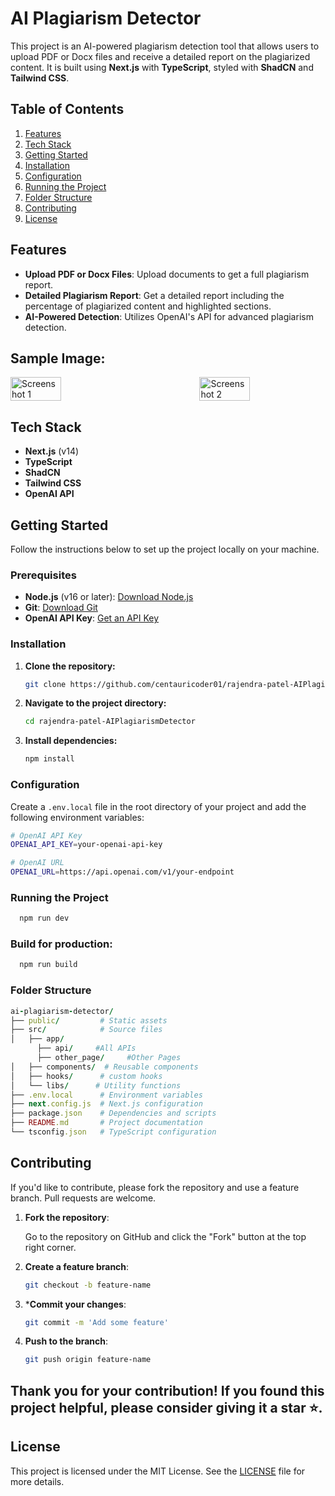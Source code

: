 # AI Plagiarism Detector

This project is an AI-powered plagiarism detection tool that allows users to upload PDF or Docx files and receive a detailed report on the plagiarized content. It is built using **Next.js** with **TypeScript**, styled with **ShadCN** and **Tailwind CSS**.

## Table of Contents

1. [Features](#features)
2. [Tech Stack](#tech-stack)
3. [Getting Started](#getting-started)
4. [Installation](#installation)
5. [Configuration](#configuration)
6. [Running the Project](#running-the-project)
7. [Folder Structure](#folder-structure)
8. [Contributing](#contributing)
9. [License](#license)

## Features

- **Upload PDF or Docx Files**: Upload documents to get a full plagiarism report.
- **Detailed Plagiarism Report**: Get a detailed report including the percentage of plagiarized content and highlighted sections.
- **AI-Powered Detection**: Utilizes OpenAI's API for advanced plagiarism detection.

## Sample Image: 

<div style="display: flex; justify-content: space-between;">

  <img src="https://github.com/user-attachments/assets/22990b08-b14f-4be5-ba7a-92fe89255feb" alt="Screenshot 1" style="width: 40%;"/>

  <img src="https://github.com/user-attachments/assets/7eaa4a40-bac3-4d9c-b274-87ebd013a8a4" alt="Screenshot 2" style="width: 40%;"/>

</div>

## Tech Stack

- **Next.js** (v14)
- **TypeScript**
- **ShadCN**
- **Tailwind CSS**
- **OpenAI API**

## Getting Started

Follow the instructions below to set up the project locally on your machine.

### Prerequisites

- **Node.js** (v16 or later): [Download Node.js](https://nodejs.org/)
- **Git**: [Download Git](https://git-scm.com/)
- **OpenAI API Key**: [Get an API Key](https://openai.com/api/)

### Installation

1. **Clone the repository:**

   ```bash
   git clone https://github.com/centauricoder01/rajendra-patel-AIPlagiarismDetector.git
   
2. **Navigate to the project directory:**
   ```bash
   cd rajendra-patel-AIPlagiarismDetector

3. **Install dependencies:**
   ```bash
   npm install


### Configuration

Create a `.env.local` file in the root directory of your project and add the following environment variables:

  ```bash
  # OpenAI API Key
  OPENAI_API_KEY=your-openai-api-key
  
  # OpenAI URL
  OPENAI_URL=https://api.openai.com/v1/your-endpoint

```
### Running the Project

  ```bash
    npm run dev
  ```

### Build for production:
  ```bash
    npm run build
  ```
### Folder Structure

  ```ruby
ai-plagiarism-detector/
├── public/         # Static assets
├── src/            # Source files
│   ├── app/
        ├── api/     #All APIs
        ├── other_page/     #Other Pages
│   ├── components/  # Reusable components
│   ├── hooks/      # custom hooks
│   └── libs/      # Utility functions
├── .env.local      # Environment variables
├── next.config.js  # Next.js configuration
├── package.json    # Dependencies and scripts
├── README.md       # Project documentation
└── tsconfig.json   # TypeScript configuration
```

## Contributing

If you'd like to contribute, please fork the repository and use a feature branch. Pull requests are welcome.

1. **Fork the repository**:

   Go to the repository on GitHub and click the "Fork" button at the top right corner.

2. **Create a feature branch**:

   ```bash
   git checkout -b feature-name

3. ***Commit your changes**:
     ```bash
     git commit -m 'Add some feature'
     
4. **Push to the branch**:
     ```bash
     git push origin feature-name
     ```

## Thank you for your contribution! If you found this project helpful, please consider giving it a star ⭐.

## License

This project is licensed under the MIT License. See the [LICENSE](./LICENSE) file for more details.




